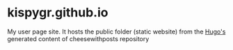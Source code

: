 # kispygr.github.io
My user page site. It hosts the public folder (static website) from the [Hugo's](http://gohugo.io/) generated content of cheesewithposts repository

